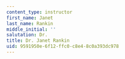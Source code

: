 ```yaml
---
content_type: instructor
first_name: Janet
last_name: Rankin
middle_initial: ''
salutation: Dr.
title: Dr. Janet Rankin
uid: 9591950e-6f12-ffc0-c8e4-8c0a393dc978
---
```

